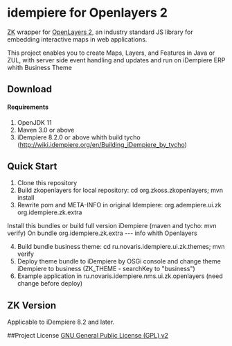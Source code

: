 # idempiere for Openlayers 2
[ZK](https://github.com/zkoss/zk) wrapper for [OpenLayers 2](https://github.com/openlayers/openlayers), an industry
standard JS library for embedding interactive maps in web applications.

This project enables you to create Maps, Layers, and Features in Java or ZUL, with server side event handling and updates and run on iDempiere ERP whith Business Theme

## Download

#### Requirements
1. OpenJDK 11
2. Maven 3.0 or above
2. iDempiere 8.2.0 or above whith build tycho (http://wiki.idempiere.org/en/Building_iDempiere_by_tycho)

## Quick Start
1. Clone this repository
2. Build zkopenlayers for local repository: cd org.zkoss.zkopenlayers; mvn install
3. Rewrite pom and META-INFO in original Idempiere:
org.adempiere.ui.zk
org.idempiere.zk.extra 

Install this bundles or build full version iDempiere (maven and tycho: mvn verify)
On bundle org.idempiere.zk.extra --- info whith Openlayers

4. Build bundle business theme: cd ru.novaris.idempiere.ui.zk.themes; mvn verify  
5. Deploy theme bundle to iDempiere by OSGi console and change theme iDempiere to business (ZK_THEME - searchKey to "business") 
6. Example application in ru.novaris.idempiere.nms.ui.zk.openlayers (need change before deploy)  

## ZK Version
Applicable to iDempiere 8.2 and later.


##Project License
[GNU General Public License (GPL) v2](https://www.gnu.org/licenses/gpl-2.0.txt)


